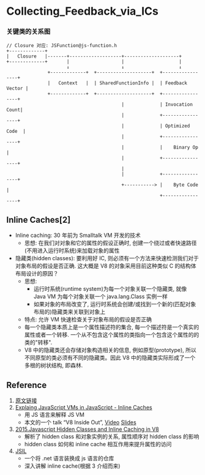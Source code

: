 # Collecting_Feedback_via_ICs

### 关键类的关系图
```text
// Closure 对应: JSFunction@js-function.h
+-------------+
|   Closure   |-------+-------------------+--------------------+
+-------------+       |                   |                    |
                      ↓                   ↓                    ↓
               +-------------+  +--------------------+  +-----------------+
               |   Context   |  | SharedFunctionInfo |  | Feedback Vector |
               +-------------+  +--------------------+  +-----------------+
                                          |             | Invocation Count|
                                          |             +-----------------+
                                          |             | Optimized Code  |
                                          |             +-----------------+
                                          |             |    Binary Op    |
                                          |             +-----------------+
                                          |
                                          |             +-----------------+
                                          +-----------> |    Byte Code    |
                                                        +-----------------+
```

## Inline Caches[2]
* Inline caching: 30 年前为 Smalltalk VM 开发的技术
    * 思想: 在我们对对象和它的属性的假设正确时, 创建一个绕过或者快速路径(不用进入运行时系统)来加载对象的属性
* 隐藏类(hidden classes): 要利用好 IC, 则必须有一个方法来快速检测我们对于对象布局的假设是否正确. 这大概是 V8 的对象采用目前这种类似 C 的结构体布局设计的原因？
    * 思想: 
        * 运行时系统(runtime system)为每一个对象关联一个隐藏类, 就像 Java VM 为每个对象关联一个 java.lang.Class 实例一样
        * 如果对象的布局改变了, 运行时系统会创建/或找到一个新的(匹配对象布局的)隐藏类来关联到对象上
    * 特点: 允许 VM 快速检查关于对象布局的假设是否正确
    * 每一个隐藏类本质上是一个属性描述符的集合, 每一个描述符是一个真实的属性或者一个转移. 一个从不包含这个属性的类指向一个包含这个属性的的类的"转移".
    * V8 中的隐藏类还会存储对象构造相关的信息, 例如原型(prototype), 所以不同原型的类必须有不同的隐藏类。因此 V8 中的隐藏类实际形成了一个多根的树状结构, 即森林.

## Reference
1. [原文链接](https://github.com/thlorenz/v8-perf/blob/master/compiler.md#collecting-feedback-via-ics)
2. [Explaing JavaScript VMs in JavaScript - Inline Caches](https://github.com/thlorenz/v8-perf/blob/master/compiler.md#collecting-feedback-via-ics)
    * 用 JS 语言来解释 JS VM
    * 本文的一个 talk “V8 Inside Out”, [Video](https://www.youtube.com/watch?v=xMzLbbOxTKo&ab_channel=WebRebels) [Slides](https://mrale.ph/s3/webrebels2012.pdf)
3. [2015.Javascript Hidden Classes and Inline Caching in V8](https://richardartoul.github.io/jekyll/update/2015/04/26/hidden-classes.html)
    * 解析了 hidden class 和对象实例的关系, 属性顺序对 hidden class 的影响
    * hidden class 如何和 inline cache 相互作用来提升属性的访问
4. [JSIL](https://github.com/sq/JSIL)
    * 一个将 .net 语言装换成 js 语言的仓库
    * 深入讲解 inline cache(根据 3 介绍而来)
